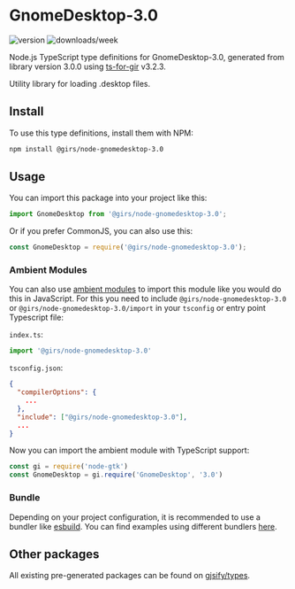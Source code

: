 
# GnomeDesktop-3.0

![version](https://img.shields.io/npm/v/@girs/node-gnomedesktop-3.0)
![downloads/week](https://img.shields.io/npm/dw/@girs/node-gnomedesktop-3.0)


Node.js TypeScript type definitions for GnomeDesktop-3.0, generated from library version 3.0.0 using [ts-for-gir](https://github.com/gjsify/ts-for-gir) v3.2.3.

Utility library for loading .desktop files.

## Install

To use this type definitions, install them with NPM:
```bash
npm install @girs/node-gnomedesktop-3.0
```

## Usage

You can import this package into your project like this:
```ts
import GnomeDesktop from '@girs/node-gnomedesktop-3.0';
```

Or if you prefer CommonJS, you can also use this:
```ts
const GnomeDesktop = require('@girs/node-gnomedesktop-3.0');
```

### Ambient Modules

You can also use [ambient modules](https://github.com/gjsify/ts-for-gir/tree/main/packages/cli#ambient-modules) to import this module like you would do this in JavaScript.
For this you need to include `@girs/node-gnomedesktop-3.0` or `@girs/node-gnomedesktop-3.0/import` in your `tsconfig` or entry point Typescript file:

`index.ts`:
```ts
import '@girs/node-gnomedesktop-3.0'
```

`tsconfig.json`:
```json
{
  "compilerOptions": {
    ...
  },
  "include": ["@girs/node-gnomedesktop-3.0"],
  ...
}
```

Now you can import the ambient module with TypeScript support: 

```ts
const gi = require('node-gtk')
const GnomeDesktop = gi.require('GnomeDesktop', '3.0')
```


### Bundle

Depending on your project configuration, it is recommended to use a bundler like [esbuild](https://esbuild.github.io/). You can find examples using different bundlers [here](https://github.com/gjsify/ts-for-gir/tree/main/examples).

## Other packages

All existing pre-generated packages can be found on [gjsify/types](https://github.com/gjsify/types).

